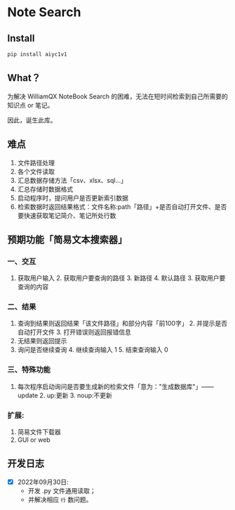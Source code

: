# Note Search

## Install

```python
pip install aiyc1v1
```

## What？

为解决 WilliamQX NoteBook Search 的困难，无法在短时间检索到自己所需要的知识点 or 笔记。

因此，诞生此库。

## 难点

1. 文件路径处理
2. 各个文件读取
3. 汇总数据存储方法「csv、xlsx、sql...」
4. 汇总存储时数据格式
5. 启动程序时，提问用户是否更新索引数据
6. 检索数据时返回结果格式：文件名称:path「路径」+是否自动打开文件、是否要快速获取笔记简介、笔记所处行数

## 预期功能「简易文本搜索器」

### 一、交互

1. 获取用户输入
    2. 获取用户要查询的路径
        3. 新路径
        4. 默认路径
    3. 获取用户要查询的内容

### 二、结果

1. 查询到结果则返回结果「该文件路径」和部分内容「前100字」
    2. 并提示是否自动打开文件
    3. 打开错误则返回报错信息
2. 无结果则返回提示
3. 询问是否继续查询
    4. 继续查询输入 1
    5. 结束查询输入 0

### 三、特殊功能

1. 每次程序启动询问是否要生成新的检索文件「意为："生成数据库"」——update
    2. up:更新
    3. noup:不更新

### 扩展:

1. 简易文件下载器
2. GUI or web

## 开发日志

-[x] 2022年09月30日:
  - 开发 .py 文件通用读取；
  - 并解决相应 `行` 数问题。